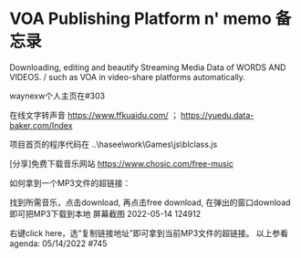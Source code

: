 # VOA Publishing Platform n' memo 备忘录

Downloading, editing and beautify Streaming Media Data of WORDS AND VIDEOS. / such as VOA in video-share platforms automatically.

waynexw个人主页在#303

在线文字转声音 https://www.ffkuaidu.com/ ； https://yuedu.data-baker.com/Index

项目首页的程序代码在  ..\hasee\work\Games\js\blclass.js

[分享]免费下载音乐网站 https://www.chosic.com/free-music

如何拿到一个MP3文件的超链接：

找到所需音乐，点击download, 再点击free download, 在弹出的窗口download 即可把MP3下载到本地
屏幕截图 2022-05-14 124912

右键click here，选“复制链接地址”即可拿到当前MP3文件的超链接。
以上参看agenda: 05/14/2022 #745
